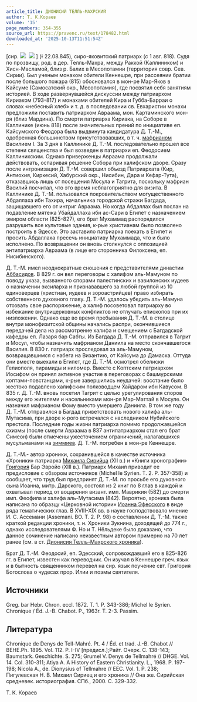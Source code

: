 ```yaml
---
article_title: ДИОНИСИЙ ТЕЛЛЬ-МАХРСКИЙ
author: Т. К.Кораев
volume: '15'
page_numbers: 354-355
source_url: https://pravenc.ru/text/178482.html
downloaded_at: '2025-10-13T11:51:54Z'
---
```


[сир. ![](https://pravenc.ru/char/26094/Ax5bx82Thcx87/image.png)  ![](https://pravenc.ru/char/26094/nOx5cx5coOkOx5bJ/image.png) ] (Ɨ 22.08.845), сиро-яковитский патриарх (c 1 авг. 818). Судя по прозвищу, род. в дер. Телль-Махра, между Раккой (Каллиником) и Хисн-Масламой, близ р. Балих в Месопотамии (территория совр. Сев. Сирии). Был ученым монахом обители Кеннешре, при рассеянии братии после большого пожара (815) обосновался в мон-ре Мар-Яков в Кайсуме (Самосатский окр., Месопотамия), где посвятил себя занятиям историей. В ходе развернувшейся дискуссии между патриархом Кириаком (793-817) и монахами обителей Кира и Губба-Барраи о словах «небесный хлеб» и т. д. в последовании св. Евхаристии монахи предложили поставить патриархом Авраама, мон. Картаминского мон-ря (близ Мардина). По смерти патриарха Кириака, на Соборе в Каллинике (июнь 818) после значительных прений по инициативе еп. Кайсумского Феодора была выдвинута кандидатура Д. Т.-М., одобренная большинством присутствовавших, в т. ч. [мафрианом](https://pravenc.ru/text/мафрианом.html) Василием I. За 3 дня в Каллинике Д. Т.-М. последовательно прошел все степени священства и был возведен в патриархи еп. Феодосием Каллиникским. Однако приверженцы Авраама продолжали действовать, оспаривая решение Собора при халифском дворе. Сразу после интронизации Д. Т.-М. совершил объезд Патриархата (Кир, Антиохия, Киркесий, Хабурский окр., Нисибин, Дара и Кефар-Тута), отказавшись лишь от посещения Мосула и Тагрита, поскольку мафриан Василий посчитал, что это время неблагоприятно для визита. В Каллинике Д. Т.-М. пользовался покровительством могущественного Абдаллаха ибн Тахира, начальника городской стражи Багдада, защищавшего его от интриг Авраама. Но когда Абдаллах был послан на подавление мятежа Убайдаллаха ибн ас-Сари в Египет с назначением эмиром области (825-827), его брат Мухаммад распорядился разрушить все культовые здания, к-рые христианам было позволено построить в Эдессе. Это заставило патриарха поехать в Египет и просить Абдаллаха пресечь инициативу Мухаммада, что и было исполнено. По возвращении он вновь столкнулся с оппозицией антипатриарха Авраама (в лице его сторонника Филоксена, еп. Нисибинского).

Д. Т.-М. имел неоднократные сношения с представителями династии [Аббасидов](https://pravenc.ru/text/Аббасиды.html). В 829 г. он вел переговоры с халифом аль-Мамуном по поводу указа, вызванного спорами палестинских и вавилонских иудеев о назначении эксиларха и признававшего за любой группой из 10 единоверцев (христиан, иудеев и зороастрийцев) право избирать собственного духовного главу. Д. Т.-М. удалось убедить аль-Мамуна отозвать свое распоряжение, а халиф посоветовал патриарху во избежание внутрицерковных конфликтов не отлучать епископов при их низложении. Однако еще во время пребывания Д. Т.-М. в столице внутри монофизитской общины начались распри, окончившиеся передачей дела на рассмотрение халифа и смещением с Багдадской кафедры еп. Лазаря бар Сабты. Из Багдада Д. Т.-М. отправился в Тагрит и Мосул, чтобы назначить мафрианом Даниила на место скончавшегося Василия. В 830 г. патриарх проследовал за аль-Мамуном, возвращавшимся с набега на Византию, от Кайсума до Дамаска. Оттуда они вместе выехали в Египет, где Д. Т.-М. осмотрел обелиски Гелиополя, пирамиды и ниломер. Вместе с Коптским патриархом Иосифом он принял активное участие в переговорах с башмурскими коптами-повстанцами, к-рые завершились неудачей: восстание было жестоко подавлено халифским полководцем Хайдаром ибн Кавусом. В 835 г. Д. Т.-М. вновь посетил Тагрит с целью урегулирования споров между его жителями и насельниками мон-ря Мар-Маттай в Мосуле. Он назначил мафрианом Фому вместо умершего Даниила. В том же году Д. Т.-М. отправился в Багдад приветствовать нового халифа аль-Мутасима, при дворе к-рого встречался с наследником Нубийского престола. Последние годы жизни патриарха помимо продолжавшейся схизмы (после смерти Авраама в 837 антипатриархом стал его брат Симеон) были отмечены ужесточением ограничений, налагавшихся мусульманами на [зиммиев](https://pravenc.ru/text/зиммии.html). Д. Т.-М. погребен в мон-ре Кеннешре.

Д. Т.-М.- автор хроники, сохранившейся в качестве источника «Хроники» патриарха [Михаила Сирийца](<https://pravenc.ru/text/Михаила Сирийца.html>) (XII в.) и «Книги хронографии» [Григория](https://pravenc.ru/text/Григорий.html) Бар Эвройо (XIII в.). Патриарх Михаил приводит ее предисловие с обзором источников (Michel le Syrien. T. 2. P. 357-358) и сообщает, что труд был предпринят Д. Т.-М. по просьбе его духовного сына Иоанна, митр. Дарского, состоял из 2 книг по 8 глав в каждой и охватывал период от воцарения визант. имп. Маврикия (582) до смерти имп. Феофила и халифа аль-Мутасима (842). Вероятно, хроника была написана по образцу «Церковной истории» [Иоанна Эфесского](<https://pravenc.ru/text/Иоанна Эфесского.html>) в виде ряда тематических глав. В XVIII-XIX вв. в науке господствовало мнение И. С. Ассемани (Assemani. BO. T. 2. P. 98) о составлении Д. Т.-М. также краткой редакции хроники, т. н. Хроники Зукнина, доходящей до 774 г., однако исследователями Ф. Но и Т. Нёльдеке было доказано, что данное сочинение написано неизвестным автором примерно на 70 лет ранее (см. в ст. [Дионисия Телль-Махрского хроника](<https://pravenc.ru/text/Дионисия Телль-Махрского хроника.html>)).

Брат Д. Т.-М. Феодосий, еп. Эдесский, сопровождавший его в 825-826 гг. в Египет, известен как переводчик. Он изучал в Кеннешре греч. язык и в бытность священником перевел на сир. язык поучение свт. Григория Богослова о чудесах прор. Илии и поэмы святителя.

## Источники

Greg. bar Hebr. Chron. eccl. 1872. T. 1. P. 343-386; Michel le Syrien. Chronique / Éd. J.-B. Chabot. P., 1963r. T. 2-3. Passim.

## Литература

Chronique de Denys de Tell-Mahré. Pt. 4 / Éd. et trad. J.-B. Chabot // BEHE.Ph. 1895. Vol. 112. P. I-IV [предисл.];Райт. Очерк. С. 138-143; Baumstark. Geschichte. S. 275; Grumel V. Denys de Tellmahré // DHGE. Vol. 14. Col. 310-311; Atiya A. A History of Eastern Christianity. L., 1968. P. 197-198; Nicola A., de. Dionysius of Tellmahre // EEC. Vol. 1. P. 238; Пигулевская Н. В. Михаил Сириец и его хроника // Она же. Сирийская средневек. историография. СПб., 2000. С. 329-332.

Т. К.  Кораев

